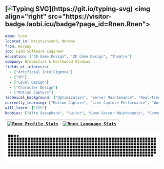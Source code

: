[![Typing SVG](https://readme-typing-svg.demolab.com/?lines=>+Developer+of+games;>+Musician+and+procrastinator...)](https://git.io/typing-svg) <img align="right" src="https://visitor-badge.laobi.icu/badge?page_id=Rnen.Rnen">
---

```yaml
name: Evan
located_in: Kristiansand, Norway
from: Norway
job: Lead Software Engineer
education: ["3D Game Design", "2D Game Design", "Theatre"]
company: Broomstick & Northwood Studios
fields_of_interests: 
  - ["Artificial Intelligence"]
  - ["XR"]
  - ["Level Design"]
  - ["Character Design"]
  - ["Motion Capture"]
technical_background: ["Optimization", "Server Maintenance", "Real-Time Systems", "Task Automation"]
currently_learning: ["Motion Capture", "Live Capture Performance", "Working with UE5 Nanite"]
will_learn: ["CSS"]
hobbies: ["Alto Saxophone", "Guitar", "Game Server Maintenance", "Community Building", "Games"]
```

<div align = center>
<kbd>

| <a href="https://github.com/Rnen"><img align="center" src="https://github-readme-stats.vercel.app/api?username=Rnen&show_icons=true&title_color=fff&include_all_commits&icon_color=79ff97&text_color=9f9f9f&bg_color=151515&count_private=true&include_all_commits=true" alt="Rnen Profile Stats"/></a> | <a href="https://github.com/Rnen"><img align="center" src="https://github-readme-stats.vercel.app/api/top-langs/?username=Rnen&layout=default&show_icons=true&title_color=fff&icon_color=79ff97&text_color=9f9f9f&bg_color=151515&count_private=true&langs_count=5" alt="Rnen Language Stats"/></a> |
| ------------- | ------------- |
</kbd>
<a href="https://github.com/Rnen"><img width="900" align="center" src="https://github.com/Rnen/Rnen/blob/output/github-contribution-grid-snake.svg" alt="Rnen Profile Stats"/></a>

</div>
